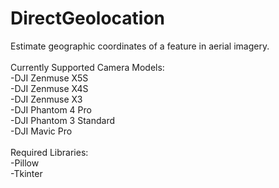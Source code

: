 # DirectGeolocation
Estimate geographic coordinates of a feature in aerial imagery.\
\
Currently Supported Camera Models:\
-DJI Zenmuse X5S\
-DJI Zenmuse X4S\
-DJI Zenmuse X3\
-DJI Phantom 4 Pro\
-DJI Phantom 3 Standard\
-DJI Mavic Pro\
\
Required Libraries:\
-Pillow\
-Tkinter
